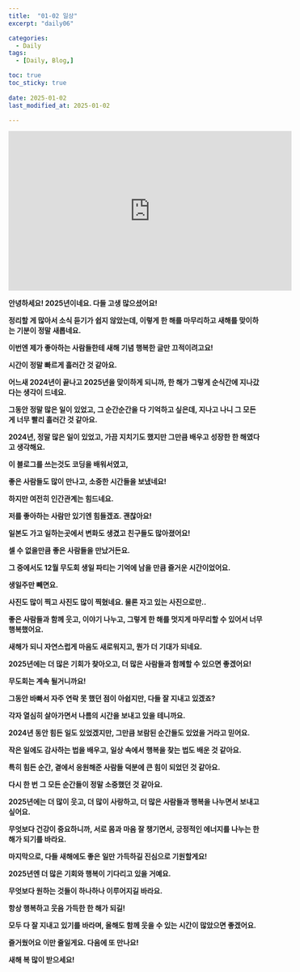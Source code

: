 ```yaml
---
title:  "01-02 일상" 
excerpt: "daily06"

categories:
  - Daily
tags:
  - [Daily, Blog,]

toc: true
toc_sticky: true
 
date: 2025-01-02
last_modified_at: 2025-01-02

---
```



<iframe width="560" height="315" src="https://www.youtube.com/embed/qR1LteP1sZ8?si=5ovJPA9vWShiJiWM" title="YouTube video player" frameborder="0" allow="accelerometer; autoplay; clipboard-write; encrypted-media; gyroscope; picture-in-picture; web-share" referrerpolicy="strict-origin-when-cross-origin" allowfullscreen></iframe>


**안녕하세요! 2025년이네요. 다들 고생 많으셨어요!**

**정리할 게 많아서 소식 듣기가 쉽지 않았는데, 이렇게 한 해를 마무리하고 새해를 맞이하는 기분이 정말 새롭네요.**

**이번엔 제가 좋아하는 사람들한테 새해 기념 행복한 글만 끄적이려고요!**

**시간이 정말 빠르게 흘러간 것 같아요.**

**어느새 2024년이 끝나고 2025년을 맞이하게 되니까, 한 해가 그렇게 순식간에 지나갔다는 생각이 드네요.**

**그동안 정말 많은 일이 있었고, 그 순간순간을 다 기억하고 싶은데, 지나고 나니 그 모든 게 너무 빨리 흘러간 것 같아요.**

**2024년, 정말 많은 일이 있었고, 가끔 지치기도 했지만 그만큼 배우고 성장한 한 해였다고 생각해요.**

**이 블로그를 쓰는것도 코딩을 배워서였고,**

**좋은 사람들도 많이 만나고, 소중한 시간들을 보냈네요!**

**하지만 여전히 인간관계는 힘드네요.**

**저를 좋아하는 사람만 있기엔 힘들겠죠. 괜찮아요!**

**일본도 가고 일하는곳에서 변화도 생겼고 친구들도 많아졌어요!**

**셀 수 없을만큼 좋은 사람들을 만났거든요.**

**그 중에서도 12월 무도회 생일 파티는 기억에 남을 만큼 즐거운 시간이었어요.**

**생일주만 빼면요.**

**사진도 많이 찍고 사진도 많이 찍혔네요. 물론 자고 있는 사진으로만..**
 
**좋은 사람들과 함께 웃고, 이야기 나누고, 그렇게 한 해를 멋지게 마무리할 수 있어서 너무 행복했어요.**

**새해가 되니 자연스럽게 마음도 새로워지고, 뭔가 더 기대가 되네요.**

**2025년에는 더 많은 기회가 찾아오고, 더 많은 사람들과 함께할 수 있으면 좋겠어요!**

**무도회는 계속 될거니까요!**

**그동안 바빠서 자주 연락 못 했던 점이 아쉽지만, 다들 잘 지내고 있겠죠?**

**각자 열심히 살아가면서 나름의 시간을 보내고 있을 테니까요.**

**2024년 동안 힘든 일도 있었겠지만, 그만큼 보람된 순간들도 있었을 거라고 믿어요.**

**작은 일에도 감사하는 법을 배우고, 일상 속에서 행복을 찾는 법도 배운 것 같아요.**

**특히 힘든 순간, 곁에서 응원해준 사람들 덕분에 큰 힘이 되었던 것 같아요.**

**다시 한 번 그 모든 순간들이 정말 소중했던 것 같아요.**

**2025년에는 더 많이 웃고, 더 많이 사랑하고, 더 많은 사람들과 행복을 나누면서 보내고 싶어요.**

**무엇보다 건강이 중요하니까, 서로 몸과 마음 잘 챙기면서, 긍정적인 에너지를 나누는 한 해가 되기를 바라요.**

**마지막으로, 다들 새해에도 좋은 일만 가득하길 진심으로 기원할게요!**

**2025년엔 더 많은 기회와 행복이 기다리고 있을 거예요.**

**무엇보다 원하는 것들이 하나하나 이루어지길 바라요.**

**항상 행복하고 웃음 가득한 한 해가 되길!**

**모두 다 잘 지내고 있기를 바라며, 올해도 함께 웃을 수 있는 시간이 많았으면 좋겠어요.**

**즐거웠어요 이만 줄일게요. 다음에 또 만나요!**

**새해 복 많이 받으세요!**


